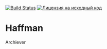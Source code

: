 [![Build Status](https://travis-ci.com/Vladius25/Haffman.svg?branch=master)](https://travis-ci.com/Vladius25/Haffman)
[![Лицензия на исходный код](https://img.shields.io/badge/license-GNU_GPLv3-blue.svg)](https://www.gnu.org/licenses/gpl-3.0.ru.html)

# Haffman
Archiever
